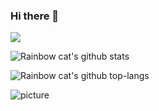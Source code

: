 ### Hi there 👋

![](https://visitor-badge.glitch.me/badge?page_id=jan-bar)

![Rainbow cat's github stats](https://github-readme-stats.vercel.app/api?username=jan-bar&show_icons=true&count_private=true)

![Rainbow cat's github top-langs](https://github-readme-stats.vercel.app/api/top-langs/?username=jan-bar&layout=compact)

![picture](https://raw.githubusercontent.com/saadeghi/saadeghi/master/dino.gif)
<!--
**jan-bar/jan-bar** is a ✨ _special_ ✨ repository because its `README.md` (this file) appears on your GitHub profile.

Here are some ideas to get you started:

- 🔭 I’m currently working on ...
- 🌱 I’m currently learning ...
- 👯 I’m looking to collaborate on ...
- 🤔 I’m looking for help with ...
- 💬 Ask me about ...
- 📫 How to reach me: ...
- 😄 Pronouns: ...
- ⚡ Fun fact: ...
-->
